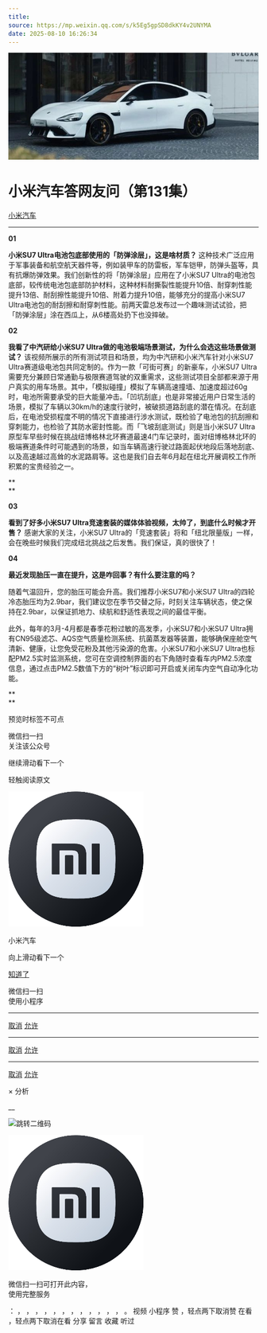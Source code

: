 ```yaml
---
title: 
source: https://mp.weixin.qq.com/s/k5Eg5gpSD8dkKY4v2UNYMA
date: 2025-08-10 16:26:34
---
```


![cover_image](images/img_d28953ac.jpg)


#  小米汽车答网友问（第131集）


[ 小米汽车 ](<javascript:void\(0\);>)

______

  

****01 ‍****

**小米SU7 Ultra电池包底部使用的「防弹涂层」，这是啥材质？** 这种技术广泛应用于军事装备和航空航天器件等，例如装甲车的防雷板，军车铠甲，防弹头盔等，具有抗爆防弹效果。我们创新性的将「防弹涂层」应用在了小米SU7 Ultra的电池包底部，较传统电池包底部防护材料，这种材料耐撕裂性能提升10倍、耐穿刺性能提升13倍、耐刮擦性能提升10倍、附着力提升10倍，能够充分的提高小米SU7 Ultra电池包的耐刮擦和耐穿刺性能。前两天雷总发布过一个趣味测试试验，把「防弹涂层」涂在西瓜上，从6楼高处扔下也没摔破。

  

**02**

**我看了中汽研给小米SU7 Ultra做的电池极端场景测试，为什么会选这些场景做测试？** 该视频所展示的所有测试项目和场景，均为中汽研和小米汽车针对小米SU7 Ultra赛道级电池包共同定制的。作为一款「可街可赛」的新豪车，小米SU7 Ultra需要充分兼顾日常通勤与极限赛道驾驶的双重需求，这些测试项目全部都来源于用户真实的用车场景。其中，「模拟碰撞」模拟了车辆高速撞墙、加速度超过60g时，电池所需要承受的巨大能量冲击。「凹坑刮底」也是非常接近用户日常生活的场景，模拟了车辆以30km/h的速度行驶时，被破损道路刮底的潜在情况。在刮底后，在电池受损程度不明的情况下直接进行涉水测试，既检验了电池包的抗刮擦和穿刺能力，也检验了其防水密封性能。而「飞坡刮底测试」则是当小米SU7 Ultra原型车早些时候在挑战纽博格林北环赛道最速4门车记录时，面对纽博格林北环的极端赛道条件时可能遇到的场景，如当车辆高速行驶过路面起伏地段后落地刮底、以及高速越过高耸的水泥路肩等。这也是我们自去年6月起在纽北开展调校工作所积累的宝贵经验之一。

**  
**

**03**

**看到了好多小米SU7 Ultra竞速套装的媒体体验视频，太帅了，到底什么时候才开售？** 感谢大家的关注，小米SU7 Ultra的「竞速套装」将和「纽北限量版」一样，会在晚些时候我们完成纽北挑战之后发售。我们保证，真的很快了！  

****04****

**最近发现胎压一直在提升，这是咋回事？有什么要注意的吗？**

随着气温回升，您的胎压可能会升高。我们推荐小米SU7和小米SU7 Ultra的四轮冷态胎压均为2.9bar，我们建议您在季节交替之际，时刻关注车辆状态，使之保持在2.9bar，以保证抓地力、续航和舒适性表现之间的最佳平衡。

此外，每年的3月-4月都是春季花粉过敏的高发季，小米SU7和小米SU7 Ultra拥有CN95级滤芯、AQS空气质量检测系统、抗菌蒸发器等装置，能够确保座舱空气清新、健康，让您免受花粉及其他污染源的危害。小米SU7和小米SU7 Ultra也标配PM2.5实时监测系统，您可在空调控制界面的右下角随时查看车内PM2.5浓度信息，通过点击PM2.5数值下方的“树叶”标识即可开启或关闭车内空气自动净化功能。

**  
**

  

  

  

[](<>)[](<>)

预览时标签不可点

微信扫一扫  
关注该公众号

继续滑动看下一个

轻触阅读原文

![img_97d833da.jpg](images/img_97d833da.jpg)

小米汽车 

向上滑动看下一个

[知道了](<javascript:;>)

微信扫一扫  
使用小程序

****

[取消](<javascript:void\(0\);>) [允许](<javascript:void\(0\);>)

****

[取消](<javascript:void\(0\);>) [允许](<javascript:void\(0\);>)

****

[取消](<javascript:void\(0\);>) [允许](<javascript:void\(0\);>)

× 分析

__

![跳转二维码]()

![作者头像](images/img_97d833da.jpg)

微信扫一扫可打开此内容，  
使用完整服务

： ， ， ， ， ， ， ， ， ， ， ， ， 。 视频 小程序 赞 ，轻点两下取消赞 在看 ，轻点两下取消在看 分享 留言 收藏 听过